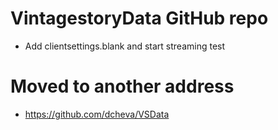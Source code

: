 # VintagestoryData GitHub repo 

- Add clientsettings.blank and start streaming test

# Moved to another address

- https://github.com/dcheva/VSData

